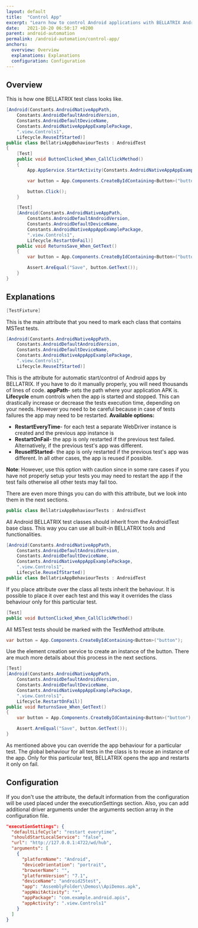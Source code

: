 ```yaml
---
layout: default
title:  "Control App"
excerpt: "Learn how to control Android applications with BELLATRIX Android module."
date:   2021-10-20 06:50:17 +0200
parent: android-automation
permalink: /android-automation/control-app/
anchors:
  overview: Overview
  explanations: Explanations
  configuration: Configuration
---
```

Overview
--------

This is how one BELLATRIX test class looks like.
```csharp
[Android(Constants.AndroidNativeAppPath,
    Constants.AndroidDefaultAndroidVersion,
    Constants.AndroidDefaultDeviceName,
    Constants.AndroidNativeAppAppExamplePackage,
    ".view.Controls1",
    Lifecycle.ReuseIfStarted)]
public class BellatrixAppBehaviourTests : AndroidTest
{
    [Test]
    public void ButtonClicked_When_CallClickMethod()
    {
        App.AppService.StartActivity(Constants.AndroidNativeAppAppExamplePackage, ".view.Controls1");

        var button = App.Components.CreateByIdContaining<Button>("button");

        button.Click();
    }

    [Test]
    [Android(Constants.AndroidNativeAppPath,
        Constants.AndroidDefaultAndroidVersion,
        Constants.AndroidDefaultDeviceName,
        Constants.AndroidNativeAppAppExamplePackage,
        ".view.Controls1",
        Lifecycle.RestartOnFail)]
    public void ReturnsSave_When_GetText()
    {
        var button = App.Components.CreateByIdContaining<Button>("button");

        Assert.AreEqual("Save", button.GetText());
    }
}
```

Explanations
------------
```csharp
[TestFixture]
```
This is the main attribute that you need to mark each class that contains MSTest tests.
```csharp
[Android(Constants.AndroidNativeAppPath,
    Constants.AndroidDefaultAndroidVersion,
    Constants.AndroidDefaultDeviceName,
    Constants.AndroidNativeAppAppExamplePackage,
    ".view.Controls1",
    Lifecycle.ReuseIfStarted)]
```
This is the attribute for automatic start/control of Android apps by BELLATRIX. If you have to do it manually properly, you will need thousands of lines of code.
**appPath**- sets the path where your application APK is.
**Lifecycle** enum controls when the app is started and stopped. This can drastically increase or decrease the tests execution time, depending on your needs.
However you need to be careful because in case of tests failures the app may need to be restarted.
**Available options:**

- **RestartEveryTime**- for each test a separate WebDriver instance is created and the previous app instance is
- **RestartOnFail**- the app is only restarted if the previous test failed. Alternatively, if the previous test's app was different.
- **ReuseIfStarted**- the app is only restarted if the previous test's app was different. In all other cases, the app is reused if possible.

**Note**: However, use this option with caution since in some rare cases if you have not properly setup your tests you may need to restart the app if the test fails otherwise all other tests may fail too.

There are even more things you can do with this attribute, but we look into them in the next sections.

```csharp
public class BellatrixAppBehaviourTests : AndroidTest
```
All Android BELLATRIX test classes should inherit from the AndroidTest base class. This way you can use all built-in BELLATRIX tools and functionalities.
```csharp
[Android(Constants.AndroidNativeAppPath,
    Constants.AndroidDefaultAndroidVersion,
    Constants.AndroidDefaultDeviceName,
    Constants.AndroidNativeAppAppExamplePackage,
    ".view.Controls1",
    Lifecycle.ReuseIfStarted)]
public class BellatrixAppBehaviourTests : AndroidTest
```
If you place attribute over the class all tests inherit the behaviour. It is possible to place it over each test and this way it overrides the class behaviour only for this particular test.
```csharp
[Test]
public void ButtonClicked_When_CallClickMethod()
```
All MSTest tests should be marked with the TestMethod attribute.
```csharp
var button = App.Components.CreateByIdContaining<Button>("button");
```
Use the element creation service to create an instance of the button. There are much more details about this process in the next sections.
```csharp
[Test]
[Android(Constants.AndroidNativeAppPath,
    Constants.AndroidDefaultAndroidVersion,
    Constants.AndroidDefaultDeviceName,
    Constants.AndroidNativeAppAppExamplePackage,
    ".view.Controls1",
    Lifecycle.RestartOnFail)]
public void ReturnsSave_When_GetText()
{
    var button = App.Components.CreateByIdContaining<Button>("button");

    Assert.AreEqual("Save", button.GetText());
}
```
As mentioned above you can override the app behaviour for a particular test. The global behaviour for all tests in the class is to reuse an instance of the app. Only for this particular test, BELLATRIX opens the app and restarts it only on fail.

Configuration
------------
If you don't use the attribute, the default information from the configuration will be used placed under the executionSettings section. Also, you can add additional driver arguments under the arguments section array in the configuration file.
```json
"executionSettings": {
  "defaultLifeCycle": "restart everytime",
  "shouldStartLocalService": "false",
  "url": "http://127.0.0.1:4722/wd/hub",
  "arguments": [
    {
      "platformName": "Android",
      "deviceOrientation": "portrait",
      "browserName": "",
      "platformVersion": "7.1",
      "deviceName": "android25test",
      "app": "AssemblyFolder\\Demos\\ApiDemos.apk",
      "appWaitActivity": "*",
      "appPackage": "com.example.android.apis",
      "appActivity": ".view.Controls1"
    }
  ]
}
```
